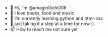 - 👋 Hi, I’m @amagin0ichi006
- 👀 I love books, food and music
- 🌱 I’m currently learning python and html-css
- 💞️ just taking it a step at a time for now :) 
- 📫 How to reach me not sure yet

<!---
amagin0ichi006/amagin0ichi006 is a ✨ special ✨ repository because its `README.md` (this file) appears on your GitHub profile.
You can click the Preview link to take a look at your changes.
--->
